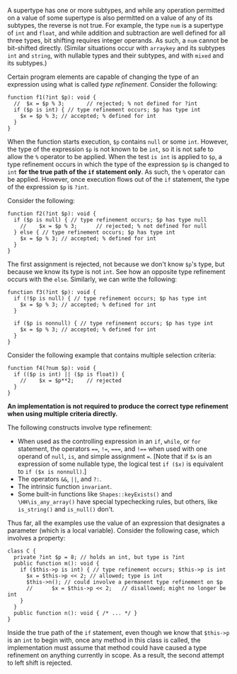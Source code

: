 A supertype has one or more subtypes, and while any operation permitted on a value of some supertype is also permitted on a value of any of
its subtypes, the reverse is not true. For example, the type `num` is a supertype of `int` and `float`, and while addition and subtraction are
well defined for all three types, bit shifting requires integer operands. As such, a `num` cannot be bit-shifted directly. (Similar situations
occur with `arraykey` and its subtypes `int` and `string`, with nullable types and their subtypes, and with `mixed` and its subtypes.)

Certain program elements are capable of changing the type of an expression using what is called *type refinement*. Consider the following:

```f1.hack no-auto-output
function f1(?int $p): void {
  //  $x = $p % 3;       // rejected; % not defined for ?int
  if ($p is int) { // type refinement occurs; $p has type int
    $x = $p % 3; // accepted; % defined for int
  }
}
```

When the function starts execution, `$p` contains `null` or some `int`. However, the type of the expression `$p` is not known to be `int`, so
it is not safe to allow the `%` operator to be applied. When the test `is int` is applied to `$p`, a type refinement occurs in
which the type of the expression `$p` is changed to `int` **for the true path of the `if` statement only**. As such, the `%` operator can
be applied. However, once execution flows out of the `if` statement, the type of the expression `$p` is `?int`.

Consider the following:

```f2.hack no-auto-output
function f2(?int $p): void {
  if ($p is null) { // type refinement occurs; $p has type null
    //    $x = $p % 3;      // rejected; % not defined for null
  } else { // type refinement occurs; $p has type int
    $x = $p % 3; // accepted; % defined for int
  }
}
```

The first assignment is rejected, not because we don't know `$p`'s type, but because we know its type is not `int`. See how an opposite
type refinement occurs with the `else`.  Similarly, we can write the following:

```f3.hack no-auto-output
function f3(?int $p): void {
  if (!$p is null) { // type refinement occurs; $p has type int
    $x = $p % 3; // accepted; % defined for int
  }

  if ($p is nonnull) { // type refinement occurs; $p has type int
    $x = $p % 3; // accepted; % defined for int
  }
}
```

Consider the following example that contains multiple selection criteria:

```f4.hack no-auto-output
function f4(?num $p): void {
  if (($p is int) || ($p is float)) {
    //    $x = $p**2;    // rejected
  }
}
```

**An implementation is not required to produce the correct type refinement when using multiple criteria directly.**

The following constructs involve type refinement:
* When used as the controlling expression in an `if`, `while`, or `for` statement, the operators `==`, `!=`, `===`, and `!==` when used
with one operand of `null`, `is`, and simple assignment `=`. [Note that if `$x` is an expression of some nullable type, the
logical test `if ($x)` is equivalent to `if ($x is nonnull)`.]
* The operators `&&`, `||`, and `?:`.
* The intrinsic function `invariant`.
* Some built-in functions like `Shapes::keyExists()` and `\HH\is_any_array()` have special typechecking rules, but others, like `is_string()` and `is_null()` don't.

Thus far, all the examples use the value of an expression that designates a parameter (which is a local variable). Consider the following
case, which involves a property:

```f5.hack no-auto-output
class C {
  private ?int $p = 8; // holds an int, but type is ?int
  public function m(): void {
    if ($this->p is int) { // type refinement occurs; $this->p is int
      $x = $this->p << 2; // allowed; type is int
      $this->n(); // could involve a permanent type refinement on $p
      //      $x = $this->p << 2;   // disallowed; might no longer be int
    }
  }
  public function n(): void { /* ... */ }
}
```

Inside the true path of the `if` statement, even though we know that `$this->p` is an `int` to begin with, once any method in this class
is called, the implementation must assume that method could have caused a type refinement on anything currently in scope. As a result,
the second attempt to left shift is rejected.
